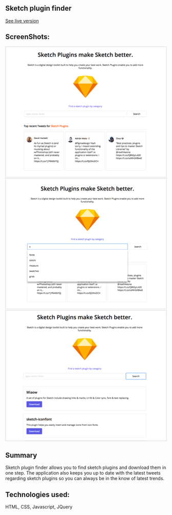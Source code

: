 ## Sketch plugin finder

[See live version](https://jessicaerazo.github.io/Sketch-plugin-finder/)

## ScreenShots:

![alt text](/css/images/Screenshot-1.png)
![alt text](/css/images/Screenshot-2.png)
![alt text](/css/images/Screenshot-3.png)


## Summary

Sketch plugin finder allows you to find sketch plugins and download them in one step. The application also keeps you up to date with the latest tweets regarding sketch plugins so you can always be in the know of latest trends.

## Technologies used:

HTML, CSS, Javascript, JQuery
